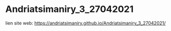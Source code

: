 # Andriatsimaniry_3_27042021
lien site web: https://andriatsimaniry.github.io/Andriatsimaniry_3_27042021/
